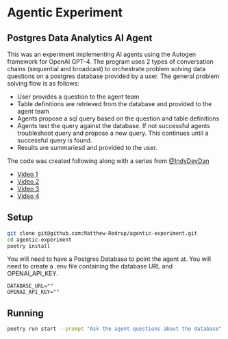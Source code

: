 # Agentic Experiment

## Postgres Data Analytics AI Agent

This was an experiment implementing AI agents using the Autogen framework for OpenAI GPT-4. The program uses 2 types of conversation chains (sequential and broadcast) to orchestrate problem solving data questions on a postgres database provided by a user. The general problem solving flow is as follows:
- User provides a question to the agent team
- Table definitions are retrieved from the database and provided to the agent team
- Agents propose a sql query based on the question and table definitions
- Agents test the query against the database. If not successful agents troubleshoot query and propose a new query. This continues until a successful query is found.
- Results are summariesd and provided to the user.

The code was created following along with a series from [@IndyDevDan](https://www.youtube.com/@indydevdan)

- [Video 1](https://www.youtube.com/watch?v=jmDMusirPKA)
- [Video 2](https://www.youtube.com/watch?v=JjVvYDPVrAQ) 
- [Video 3](https://www.youtube.com/watch?v=4o8tymMQ5GM)
- [Video 4](https://www.youtube.com/watch?v=CKo-czvxFkY)

## Setup
```bash
git clone git@github.com:Matthew-Redrup/agentic-experiment.git
cd agentic-experiment
poetry install
```
You will need to have a Postgres Database to point the agent at.
You will need to create a .env file containing the database URL and OPENAI_API_KEY.
```
DATABASE_URL=""
OPENAI_API_KEY=""
```

## Running
```bash
poetry run start --prompt "Ask the agent questions about the database"
```